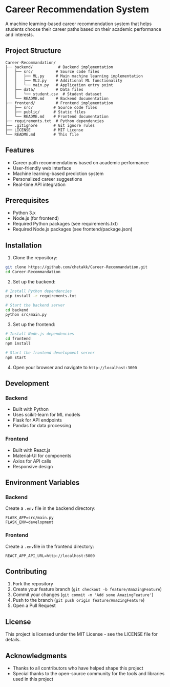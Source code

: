 # Career Recommendation System

A machine learning-based career recommendation system that helps students choose their career paths based on their academic performance and interests.

## Project Structure

```
Career-Recommandation/
├── backend/           # Backend implementation
│   ├── src/          # Source code files
│   │   ├── ML.py     # Main machine learning implementation
│   │   ├── ML2.py    # Additional ML functionality
│   │   └── main.py   # Application entry point
│   ├── data/         # Data files
│   │   └── student.csv  # Student dataset
│   └── README.md     # Backend documentation
├── frontend/         # Frontend implementation
│   ├── src/         # Source code files
│   ├── public/      # Static files
│   └── README.md    # Frontend documentation
├── requirements.txt  # Python dependencies
├── .gitignore       # Git ignore rules
├── LICENSE          # MIT License
└── README.md        # This file
```

## Features

- Career path recommendations based on academic performance
- User-friendly web interface
- Machine learning-based prediction system
- Personalized career suggestions
- Real-time API integration

## Prerequisites

- Python 3.x
- Node.js (for frontend)
- Required Python packages (see requirements.txt)
- Required Node.js packages (see frontend/package.json)

## Installation

1. Clone the repository:

```bash
git clone https://github.com/chetakk/Career-Recommandation.git
cd Career-Recommandation
```

2. Set up the backend:

```bash
# Install Python dependencies
pip install -r requirements.txt

# Start the backend server
cd backend
python src/main.py
```

3. Set up the frontend:

```bash
# Install Node.js dependencies
cd frontend
npm install

# Start the frontend development server
npm start
```

4. Open your browser and navigate to `http://localhost:3000`

## Development

### Backend

- Built with Python
- Uses scikit-learn for ML models
- Flask for API endpoints
- Pandas for data processing

### Frontend

- Built with React.js
- Material-UI for components
- Axios for API calls
- Responsive design

## Environment Variables

### Backend

Create a `.env` file in the backend directory:

```
FLASK_APP=src/main.py
FLASK_ENV=development
```

### Frontend

Create a `.env`file in the frontend directory:

```
REACT_APP_API_URL=http://localhost:5000
```

## Contributing

1. Fork the repository
2. Create your feature branch (`git checkout -b feature/AmazingFeature`)
3. Commit your changes (`git commit -m 'Add some AmazingFeature'`)
4. Push to the branch (`git push origin feature/AmazingFeature`)
5. Open a Pull Request

## License

This project is licensed under the MIT License - see the LICENSE file for details.

## Acknowledgments

- Thanks to all contributors who have helped shape this project
- Special thanks to the open-source community for the tools and libraries used in this project
